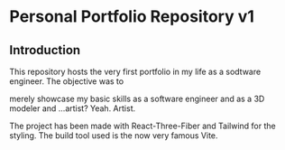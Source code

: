 # Personal Portfolio Repository v1

## Introduction
This repository hosts the very first portfolio in my life as a sodtware engineer. The objective was to

merely showcase my basic skills as a software engineer and as a 3D modeler and ...artist? Yeah. Artist.
 
The project has been made with React-Three-Fiber and Tailwind for the styling.
The build tool used is the now very famous Vite.